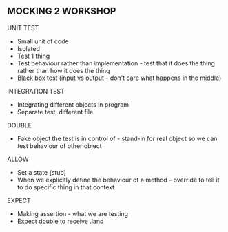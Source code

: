 ## MOCKING 2 WORKSHOP

UNIT TEST

- Small unit of code
- Isolated
- Test 1 thing
- Test behaviour rather than implementation - test that it does the thing rather than how it does the thing
- Black box test (input vs output - don't care what happens in the middle)

INTEGRATION TEST

- Integrating different objects in program
- Separate test, different file

DOUBLE

- Fake object the test is in control of - stand-in for real object so we can test behaviour of other object

ALLOW

- Set a state (stub)
- When we explicitly define the behaviour of a method - override to tell it to do specific thing in that context

EXPECT

- Making assertion - what we are testing
- Expect double to receive .land
